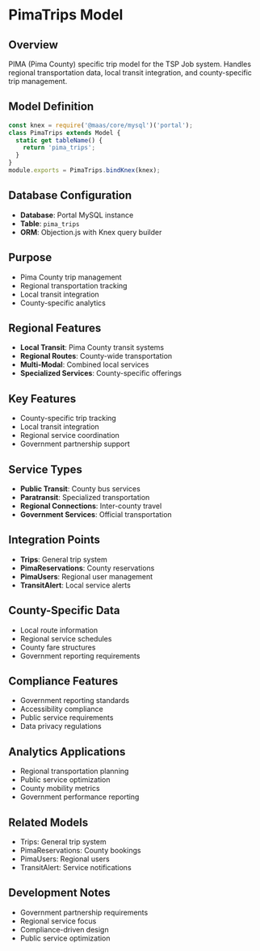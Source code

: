 # PimaTrips Model

## Overview
PIMA (Pima County) specific trip model for the TSP Job system. Handles regional transportation data, local transit integration, and county-specific trip management.

## Model Definition
```javascript
const knex = require('@maas/core/mysql')('portal');
class PimaTrips extends Model {
  static get tableName() {
    return 'pima_trips';
  }
}
module.exports = PimaTrips.bindKnex(knex);
```

## Database Configuration
- **Database**: Portal MySQL instance
- **Table**: `pima_trips`
- **ORM**: Objection.js with Knex query builder

## Purpose
- Pima County trip management
- Regional transportation tracking
- Local transit integration
- County-specific analytics

## Regional Features
- **Local Transit**: Pima County transit systems
- **Regional Routes**: County-wide transportation
- **Multi-Modal**: Combined local services
- **Specialized Services**: County-specific offerings

## Key Features
- County-specific trip tracking
- Local transit integration
- Regional service coordination
- Government partnership support

## Service Types
- **Public Transit**: County bus services
- **Paratransit**: Specialized transportation
- **Regional Connections**: Inter-county travel
- **Government Services**: Official transportation

## Integration Points
- **Trips**: General trip system
- **PimaReservations**: County reservations
- **PimaUsers**: Regional user management
- **TransitAlert**: Local service alerts

## County-Specific Data
- Local route information
- Regional service schedules
- County fare structures
- Government reporting requirements

## Compliance Features
- Government reporting standards
- Accessibility compliance
- Public service requirements
- Data privacy regulations

## Analytics Applications
- Regional transportation planning
- Public service optimization
- County mobility metrics
- Government performance reporting

## Related Models
- Trips: General trip system
- PimaReservations: County bookings
- PimaUsers: Regional users
- TransitAlert: Service notifications

## Development Notes
- Government partnership requirements
- Regional service focus
- Compliance-driven design
- Public service optimization